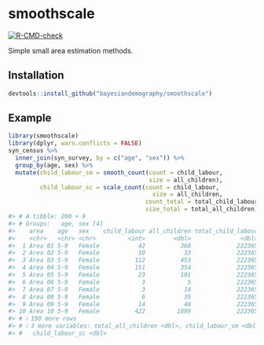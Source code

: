 
<!-- README.md is generated from README.Rmd. Please edit that file -->

# smoothscale

<!-- badges: start -->

[![R-CMD-check](https://github.com/bayesiandemography/smoothscale/actions/workflows/R-CMD-check.yaml/badge.svg)](https://github.com/bayesiandemography/smoothscale/actions/workflows/R-CMD-check.yaml)
<!-- badges: end -->

Simple small area estimation methods.

## Installation

``` r
devtools::install_github("bayesiandemography/smoothscale")
```

## Example

``` r
library(smoothscale)
library(dplyr, warn.conflicts = FALSE)
syn_census %>%
  inner_join(syn_survey, by = c("age", "sex")) %>%
  group_by(age, sex) %>%
  mutate(child_labour_sm = smooth_count(count = child_labour,
                                        size = all_children),
         child_labour_sc = scale_count(count = child_labour,
                                         size = all_children,
                                       count_total = total_child_labour,
                                       size_total = total_all_children))
#> # A tibble: 200 × 9
#> # Groups:   age, sex [4]
#>    area    age   sex    child_labour all_children total_child_labour
#>    <chr>   <chr> <chr>         <int>        <dbl>              <dbl>
#>  1 Area 01 5-9   Female           42          368             222365
#>  2 Area 02 5-9   Female           10           33             222365
#>  3 Area 03 5-9   Female          112          453             222365
#>  4 Area 04 5-9   Female          151          354             222365
#>  5 Area 05 5-9   Female           23          101             222365
#>  6 Area 06 5-9   Female            3            5             222365
#>  7 Area 07 5-9   Female            3           14             222365
#>  8 Area 08 5-9   Female            6           35             222365
#>  9 Area 09 5-9   Female           14           48             222365
#> 10 Area 10 5-9   Female          422         1889             222365
#> # ℹ 190 more rows
#> # ℹ 3 more variables: total_all_children <dbl>, child_labour_sm <dbl>,
#> #   child_labour_sc <dbl>
```
